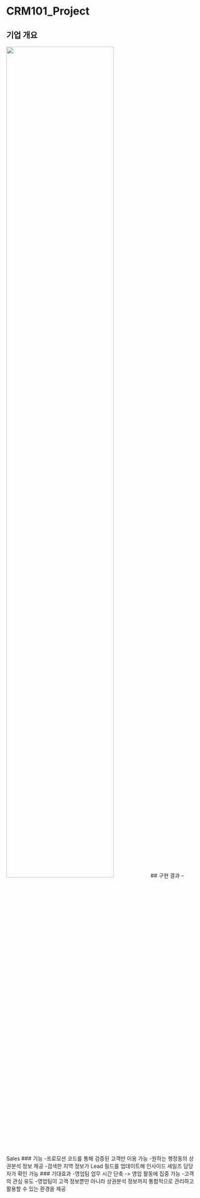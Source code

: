 # CRM101_Project
## 기업 개요
<img src="https://github.com/user-attachments/assets/b7a26122-8123-4aae-89be-87406a48f0f2" width="75%"/>
## 구현 결과 – Sales
### 기능
-프로모션 코드를 통해 검증된 고객만 이용 가능
-원하는 행정동의 상권분석 정보 제공
-검색한 지역 정보가 Lead 필드를 업데이트해 인사이드 세일즈 담당자가 확인 가능
### 기대효과
-영업팀 업무 시간 단축 -> 영업 활동에 집중 가능
-고객의 관심 유도
-영업팀이 고객 정보뿐만 아니라 상권분석 정보까지 통합적으로 관리하고 활용할 수 있는 환경을 제공





